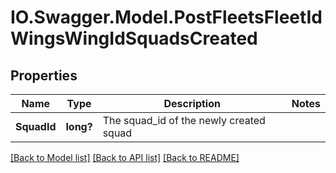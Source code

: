 # IO.Swagger.Model.PostFleetsFleetIdWingsWingIdSquadsCreated
## Properties

Name | Type | Description | Notes
------------ | ------------- | ------------- | -------------
**SquadId** | **long?** | The squad_id of the newly created squad | 

[[Back to Model list]](../README.md#documentation-for-models) [[Back to API list]](../README.md#documentation-for-api-endpoints) [[Back to README]](../README.md)

